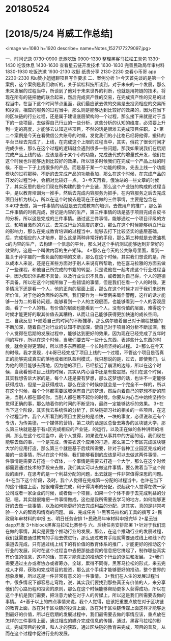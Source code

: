 # 20180524

# [2018/5/24 肖威工作总结]
<image w=1080 h=1920 describe= name=Notes_1527177279097.jpg>

一、时间记录
0730-0900 洗漱吃饭
0900-1330 整理黑客马拉松工具包
1330-1430 吃饭休息
1430-1630 查看星云链开发技术
1630-1830 完善民政局年审材料
1830-1930 吃饭洗漱
1930-2130 收挺 纸贵分享
2130-2230 查看小币哥 app
2230-2330 和u赞小姐姐聊项目写作要求
二、案例分析
1+今天首先谈的是第一个案例，这个案例是我们收听的，关于紫桂科技所谈到，对于未来的一个发展，那么未来发展的过程当中，所谈到了他对于未来世界的判断，也就是用挎链的技术，将现在所有的链把他的联合起来，然后完成资产性的交易，在完成资产性的交易的过程当中，在当下这个时间节点里面，我们最应该去做的交易是去投资相应的交易所和投资，相应的服务的过程当中，那么则是能够达到比较好的效果的，因为在当下的区块链的行业过程，还是属于建设底层架构的一个过程，那么接下来就是对于当下的一些项目，去做得自己行业的一些分析，这些分析的认知的维度，必须要上升到一定的高度，才能够去认知这些项目，不然的话是很难去完成项目任职。
2+第二个案例是今天在看微信公共账号的时候，发觉我们的小比格已经将他得，搬砖的平台已经去完成了，上线，在完成这个上限的过程当中，其实，俄花了很长时间才完成少些，那么在这个过程的逻辑就会遇到很多一些问题，那我如果说我们在后期完成产品上线的话，应该是基于某个小的功能，完成迭代式的增量式开发，他们在这个时候也许能够达到比较好的效果，所以很多时候我们在完成一个产品上线的时候，不是一下子上线很多的产品，而是基于某一个功能的模块，先去上线一个功能模块的过程那种，不断的去完成产品的功能叠加，那么在这个时候，在完成产品的开发的过程当中，会相对比较好一点。
3+今天再看，俄油站的一些文章的时候了，其实反思的是他们现在所构建的整个产业链，那么这个产业链的构成的过程当中，是以教育培训为一推手，然后去完成内容服务为抓手，在内容服务之后去完成项目分析为核心，所以在这个时候去是现在正在做的三件事情，主要是包含在3:40才去做，第一件事情的话就是去完成教育的培训，去做用户的推广，那么第二件事情的时机完成，游记是内容的生产，第三件事情的话是基于项目完成白皮书的分析，所以这是完成的三件事情。通过这三件事情，能够通过一个项目评级的方式，和项目激烈的方式，去完成行业的高度的定位，那么在这个时候能够树立行业的影响力，那么在完成教育培训的过程当中，能够去打下比较坚实的底层基础，后，完成相应的人才培养，那么这是两种非常好的手段，那么第三种就是去做油机c的内容的生产，去构建一个信息的平台，那么对这个手机测试能够达到非常好的效果的，这是一个叫做内容的生产矩阵。
4+那么在今天的公共账号里面，看到一篇关于孙宇晨的一些负面的影响的文章，那么在这个时候，其实我们想说的是，所以成本人来说，还是在某些方面对于别人来说有所帮助，他在喜马拉雅的方面去做了一些课程，和他自己所完成的书籍的转型，只是说他在一起考虑这个行业过程当中，因为知识体系都不具备，以及行业认识不具备，或者因为自己得，个人的道德不具备，所以在这个时候所做了一些错误的事情，但是我们在看一个人的时候，更多情况下还是看一个人，他的正向的层面上面，那么在这个时候才对于我们来说有所价值，对于他的负面性的东西，我们要作为一种案例来局作警醒，这样的话才能够一分为二的看待问题，能够看到一个人的主观层面，也能够看到一个人的客观层面，看了一个人的有。有价值的层面也能看到一个人，没有价值的层面，难得这个时候才能更好的取其价值去其糟粕，从而让自己能够获得更加快速的成长空间。
三、自我反思
1+随着自己的时间的不断推移，那么偶尔随着自己对于编程技能的不断加深，随着自己对行业的认知不断加深，使自己对于项目的分析不断加深，我个人觉得在后期的发展过程中，能够达到更好的效果，因为现在已经完成了五年时间的写作，所以在这个时候，当我们要去写一些什么东西，表述些什么东西的时候，就会变得更清晰，所以很多东西都是一个长时间坚持的过程。
2+那么在今天的时候，我才发现，小b哥已经完成了项目上线的一个过程，不管这个项目是否真正的能够完成真实的落地或者团队盈利模式，我只想说的是，过去，即使我们，认为他的项目能够去落地，因为他的项目，已经接近了崩溃的边缘，所以在这个时候，当我看他项目上线的时候，其实从内心当中还是有些震撼，他们在这个时候，其实我想告诉大家的是，每个人还是要有梦想，那么这梦想的话，也许不一定能够获得成功，但是一旦获得成功，那么在这个时候你就会是一个完全不一样的，所以在这个时候，每个个体都需要区域保有自己的梦想，然后向着自己的梦想不断的前进，当别人都在鄙视你，当别人都在瞧不起你的时候，你要从内心当中始终坚持你觉得正确的事，那么随着你的时间的不断坚持，最终一定能够达标的效果。
3+在当下这个阶段，其实我去系统性的分析了，区块链研习社的相关的一些项目，在这个过程当中，我个人所看到的项目主要分的是凉快，一块的事宜，必须说和还有个专访，为传美德，一个媒体的营销，第二块的话是区总备去筹办的区块链大学，那么第三块就是基于有s区完成相应的产业链，的运行，以及正在做的各种讲师的培训，那么在这个过程当中，我个人觉得，如果说在从事其中的方面的话，我们现在能够去做的事，一个是完成，传美衣这个应用的打造，那么第二个市区完成区块链大学的应用打造，那么第三个就是基于后续所需要，针对于各种工业园区完成的对接的一些事情，所以在这个时候，我们能够看到的应该是可以去做这两件事情，一件事情是需要去打造一个媒体，一个事情是需要去打造一个大学，那么在这个时候都需要通过技术的手段来去做，我们其实可以去做这件事情，要么做着当下这个阶段的画作，在思考的是一个利益分配的问题，出去就是一件非常值得深思的问题。
4+在当下这个阶段，及时，我个人觉得在完成第一分配的过程当中，也许在当下的这个维度上面，她很难得去完成，利于得清晰的分配，说起我个人觉得在做一家公司或者一家企业的时候，或者做一个项目，如果一个个体不善于去完成利益的分配，嗯，其实就很难把一件事情做成，这也是我所需要去学习的地方，如何能够更好的去做一些事情，以及如何能更好的去完成利益的分配，这其实，真的是非常考验一个人的智商和情商的问题。
四、完成任务
1+黑客马拉松的工具的撰写
2+民政局年审材料的申报
五、明日任务安排
1+民政局年审材料申报完毕
2+星云链dapp开发
3+hiblock黑客马拉松比赛参与
六、后续任务安排部署
1+针对于我们现在做的事情，其实是要整个推动行业的发展，那么，在这个推动行业的发展过程，我们就需要通过教育的手段去做进行，那么通过教育手段就需要通过线上和线下的渠道去完成，只有通过线上线下的有价值的教育体系的推广，才能更好的推动这个行业的发展，同时在这个过程当中去把那些虚假的信息把它拼起了，制作哪些真实有价值的信息，这样的话，其实才能真正的推动这个行业的促进和发展。
2+我们需要通过主办或者协办或者筹办，全球，累得不同得，黑客马拉松的形式，来去完成人才得，获取和完成项目的投资，那么这个手续才能够更好的推动，整个世界的想象发展，所以这是一件非常有意义的一件事情。
3+我们在人生的发展过程当中，很多情况下都容易走弯路，说，其实我们要找到那些真正有价值的人，来分享他们的心路历程和投资的原则，那么在这个时候能够帮助更多人获得成功，所以在这个手机是我们需要，把注意力放在对于人的传媒上，所以这是我们所需要去做的事情。
4+基于以上的四点事情来说，我个人觉得，应该把重要点放在对于区块链的教育上面，放在对于区块链的投资上面，放在对于区块链传媒上面这样才能够达到最好的价值，所以在后期的发展过程中，我们最需要去做的事情应该，重点放在怎样的三件事情上面，通过相应的媒介完成信息的传播，通过，黑客马拉松的形式，完成项目的投资，和人才的获取，通过区块链的教育来完成，项目的普及，从而在这个过程中促进行业的发展。
